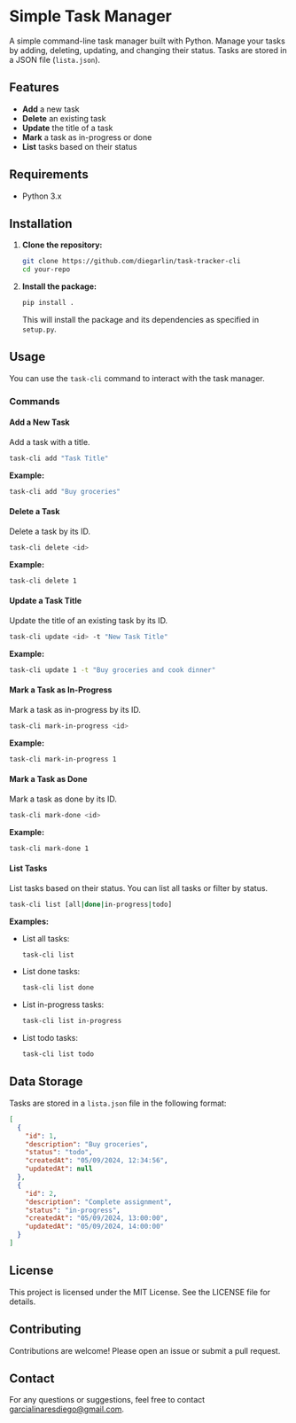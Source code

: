 # Simple Task Manager

A simple command-line task manager built with Python. Manage your tasks by adding, deleting, updating, and changing their status. Tasks are stored in a JSON file (`lista.json`).

## Features

- **Add** a new task
- **Delete** an existing task
- **Update** the title of a task
- **Mark** a task as in-progress or done
- **List** tasks based on their status

## Requirements

- Python 3.x

## Installation

1. **Clone the repository:**

    ```bash
    git clone https://github.com/diegarlin/task-tracker-cli
    cd your-repo
    ```

2. **Install the package:**

    ```bash
    pip install .
    ```

    This will install the package and its dependencies as specified in `setup.py`.

## Usage

You can use the `task-cli` command to interact with the task manager.

### Commands

#### Add a New Task

Add a task with a title.

```bash
task-cli add "Task Title"
```

**Example:**

```bash
task-cli add "Buy groceries"
```

#### Delete a Task

Delete a task by its ID.

```bash
task-cli delete <id>
```

**Example:**

```bash
task-cli delete 1
```

#### Update a Task Title

Update the title of an existing task by its ID.

```bash
task-cli update <id> -t "New Task Title"
```

**Example:**

```bash
task-cli update 1 -t "Buy groceries and cook dinner"
```

#### Mark a Task as In-Progress

Mark a task as in-progress by its ID.

```bash
task-cli mark-in-progress <id>
```

**Example:**

```bash
task-cli mark-in-progress 1
```

#### Mark a Task as Done

Mark a task as done by its ID.

```bash
task-cli mark-done <id>
```

**Example:**

```bash
task-cli mark-done 1
```

#### List Tasks

List tasks based on their status. You can list all tasks or filter by status.

```bash
task-cli list [all|done|in-progress|todo]
```

**Examples:**

- List all tasks:

    ```bash
    task-cli list
    ```

- List done tasks:

    ```bash
    task-cli list done
    ```

- List in-progress tasks:

    ```bash
    task-cli list in-progress
    ```

- List todo tasks:

    ```bash
    task-cli list todo
    ```

## Data Storage

Tasks are stored in a `lista.json` file in the following format:

```json
[
  {
    "id": 1,
    "description": "Buy groceries",
    "status": "todo",
    "createdAt": "05/09/2024, 12:34:56",
    "updatedAt": null
  },
  {
    "id": 2,
    "description": "Complete assignment",
    "status": "in-progress",
    "createdAt": "05/09/2024, 13:00:00",
    "updatedAt": "05/09/2024, 14:00:00"
  }
]
```

## License

This project is licensed under the MIT License. See the LICENSE file for details.

## Contributing

Contributions are welcome! Please open an issue or submit a pull request.

## Contact

For any questions or suggestions, feel free to contact [garcialinaresdiego@gmail.com](mailto:garcialinaresdiego@gmail.com).